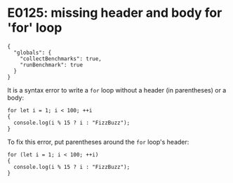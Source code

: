 # E0125: missing header and body for 'for' loop

```config-for-examples
{
  "globals": {
    "collectBenchmarks": true,
    "runBenchmark": true
  }
}
```

It is a syntax error to write a `for` loop without a header (in parentheses) or
a body:

    for let i = 1; i < 100; ++i
    {
      console.log(i % 15 ? i : "FizzBuzz");
    }

To fix this error, put parentheses around the `for` loop's header:

    for (let i = 1; i < 100; ++i)
    {
      console.log(i % 15 ? i : "FizzBuzz");
    }
